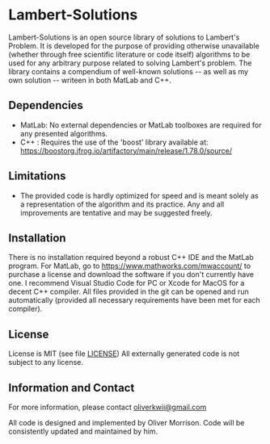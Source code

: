 Lambert-Solutions
=================

Lambert-Solutions is an open source library of solutions to Lambert's Problem. It is developed for the purpose of providing otherwise unavailable (whether through free scientific literature or code itself) algorithms to be used for any arbitrary purpose related to solving Lambert's problem. The library contains a compendium of well-known solutions -- as well as my own solution -- writeen in both MatLab and C++. 

Dependencies
------------

- MatLab: No external dependencies or MatLab toolboxes are required for any presented algorithms.
- C++   : Requires the use of the 'boost' library available at: https://boostorg.jfrog.io/artifactory/main/release/1.78.0/source/

Limitations
-----------

- The provided code is hardly optimized for speed and is meant solely as a representation of the algorithm and its practice. Any and all improvements are tentative    and may be suggested freely. 

Installation
------------

There is no installation required beyond a robust C++ IDE and the MatLab program. For MatLab, go to https://www.mathworks.com/mwaccount/ to purchase a license and download the software if you don't currently have one. I recommend Visual Studio Code for PC or Xcode for MacOS for a decent C++ compiler. All files provided in the git can be opened and run automatically (provided all necessary requirements have been met for each compiler).

License
-------

License is MIT (see file [LICENSE](https://github.com/Eclusions/lambert_solutions/blob/main/LICENSE))
All externally generated code is not subject to any license.

Information and Contact
-----------------------

For more information, please contact oliverkwii@gmail.com

All code is designed and implemented by Oliver Morrison. Code will be consistently updated and maintained by him. 
